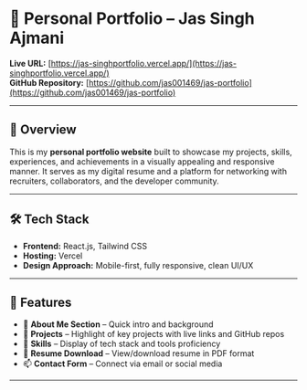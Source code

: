 # 💼 Personal Portfolio – Jas Singh Ajmani

**Live URL:** [https://jas-singhportfolio.vercel.app/](https://jas-singhportfolio.vercel.app/)  
**GitHub Repository:** [https://github.com/jas001469/jas-portfolio](https://github.com/jas001469/jas-portfolio)

---

## 🧩 Overview

This is my **personal portfolio website** built to showcase my projects, skills, experiences, and achievements in a visually appealing and responsive manner. It serves as my digital resume and a platform for networking with recruiters, collaborators, and the developer community.

---

## 🛠 Tech Stack

- **Frontend:** React.js, Tailwind CSS
- **Hosting:** Vercel
- **Design Approach:** Mobile-first, fully responsive, clean UI/UX

---

## 🚀 Features

- 👋 **About Me Section** – Quick intro and background  
- 💼 **Projects** – Highlight of key projects with live links and GitHub repos  
- 🧠 **Skills** – Display of tech stack and tools proficiency  
- 🧾 **Resume Download** – View/download resume in PDF format  
- 📫 **Contact Form** – Connect via email or social media  


---

